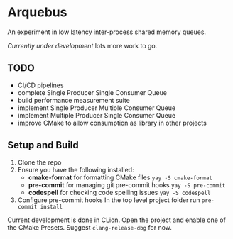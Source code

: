 # Arquebus

An experiment in low latency inter-process shared memory queues.

_Currently under development_ lots more work to go.

## TODO

- CI/CD pipelines
- complete Single Producer Single Consumer Queue
- build performance measurement suite
- implement Single Producer Multiple Consumer Queue
- implement Multiple Producer Single Consumer Queue
- improve CMake to allow consumption as library in other projects

## Setup and Build

1. Clone the repo
2. Ensure you have the following installed:
   - **cmake-format** for formatting CMake files
     `yay -S cmake-format`
   - **pre-commit** for managing git pre-commit hooks
     `yay -S pre-commit`
   - **codespell** for checking code spelling issues
     `yay -S codespell`
3. Configure pre-commit hooks
   In the top level project folder run `pre-commit install`

Current development is done in CLion. Open the project and enable
one of the CMake Presets. Suggest `clang-release-dbg` for now.
